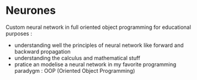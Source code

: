 # Neurones

Custom neural network in full oriented object programming for educational purposes : 
* understanding well the principles of neural network like forward and backward propagation
* understanding the calculus and mathematical stuff
* pratice an modelise a neural network in my favorite programming paradygm : OOP (Oriented Object Programming)
